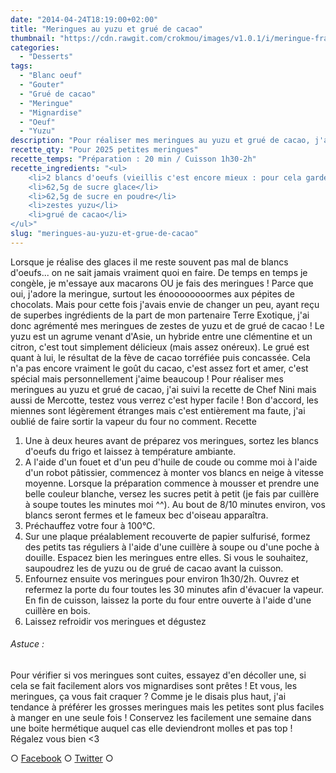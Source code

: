 ```yaml
---
date: "2014-04-24T18:19:00+02:00"
title: "Meringues au yuzu et grué de cacao"
thumbnail: "https://cdn.rawgit.com/crokmou/images/v1.0.1/i/meringue-francaise-nature-yuzu-gru--.jpg"
categories:
  - "Desserts"
tags:
  - "Blanc oeuf"
  - "Gouter"
  - "Grué de cacao"
  - "Meringue"
  - "Mignardise"
  - "Oeuf"
  - "Yuzu"
description: "Pour réaliser mes meringues au yuzu et grué de cacao, j'ai suivi la recette de Chef Nini mais aussi de Mercotte, testez vous verrez c'est hyper facile !"
recette_qty: "Pour 2025 petites meringues"
recette_temps: "Préparation : 20 min / Cuisson 1h30-2h"
recette_ingredients: "<ul>
	<li>2 blancs d'oeufs (vieillis c'est encore mieux : pour cela gardez vos blancs 3/4 jours dans une boite hermétique au réfrigérateur)</li>
	<li>62,5g de sucre glace</li>
	<li>62,5g de sucre en poudre</li>
	<li>zestes yuzu</li>
	<li>grué de cacao</li>
</ul>"
slug: "meringues-au-yuzu-et-grue-de-cacao"
---
```


Lorsque je réalise des glaces il me reste souvent pas mal de blancs d'oeufs... on ne sait jamais vraiment quoi en faire. De temps en temps je congèle, je m'essaye aux macarons OU je fais des meringues ! Parce que oui, j'adore la meringue, surtout les énoooooooormes aux pépites de chocolats. Mais pour cette fois j'avais envie de changer un peu, ayant reçu de superbes ingrédients de la part de mon partenaire Terre Exotique, j'ai donc agrémenté mes meringues de zestes de yuzu et de grué de cacao ! Le yuzu est un agrume venant d'Asie, un hybride entre une clémentine et un citron, c'est tout simplement délicieux (mais assez onéreux). Le grué est quant à lui, le résultat de la fève de cacao torréfiée puis concassée. Cela n'a pas encore vraiment le goût du cacao, c'est assez fort et amer, c'est spécial mais personnellement j'aime beaucoup ! Pour réaliser mes meringues au yuzu et grué de cacao, j'ai suivi la recette de Chef Nini mais aussi de Mercotte, testez vous verrez c'est hyper facile ! Bon d'accord, les miennes sont légèrement étranges mais c'est entièrement ma faute, j'ai oublié de faire sortir la vapeur du four no comment. Recette

1.  Une à deux heures avant de préparez vos meringues, sortez les blancs d'oeufs du frigo et laissez à température ambiante.
2.  A l'aide d'un fouet et d'un peu d'huile de coude ou comme moi à l'aide d'un robot pâtissier, commencez à monter vos blancs en neige à vitesse moyenne. Lorsque la préparation commence à mousser et prendre une belle couleur blanche, versez les sucres petit à petit (je fais par cuillère à soupe toutes les minutes moi ^^). Au bout de 8/10 minutes environ, vos blancs seront fermes et le fameux bec d'oiseau apparaîtra.
3.  Préchauffez votre four à 100°C.
4.  Sur une plaque préalablement recouverte de papier sulfurisé, formez des petits tas réguliers à l'aide d'une cuillère à soupe ou d'une poche à douille. Espacez bien les meringues entre elles. Si vous le souhaitez, saupoudrez les de yuzu ou de grué de cacao avant la cuisson.
5.  Enfournez ensuite vos meringues pour environ 1h30/2h. Ouvrez et refermez la porte du four toutes les 30 minutes afin d'évacuer la vapeur. En fin de cuisson, laissez la porte du four entre ouverte à l'aide d'une cuillère en bois.
6.  Laissez refroidir vos meringues et dégustez

###### Astuce :

Pour vérifier si vos meringues sont cuites, essayez d'en décoller une, si cela se fait facilement alors vos mignardises sont prêtes ! Et vous, les meringues, ça vous fait craquer ? Comme je le disais plus haut, j'ai tendance à préférer les grosses meringues mais les petites sont plus faciles à manger en une seule fois ! Conservez les facilement une semaine dans une boite hermétique auquel cas elle deviendront molles et pas top ! Régalez vous bien <3

○ [Facebook](https://www.facebook.com/crokmou.blog) ○ [Twitter](https://twitter.com/Crokmou) ○